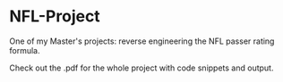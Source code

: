 # NFL-Project

One of my Master's projects: reverse engineering the NFL passer rating formula.

Check out the .pdf for the whole project with code snippets and output.
